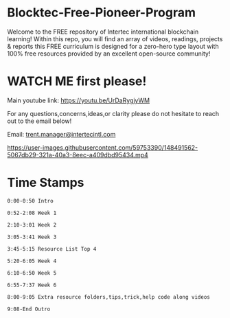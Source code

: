 # Blocktec-Free-Pioneer-Program

Welcome to the FREE repository of Intertec international blockchain learning! Within this repo, you will find an array of videos, readings, projects & reports
this FREE curriculum is designed for a zero-hero type layout with 100% free resources provided by an excellent open-source community!

  # WATCH ME first please!
  
  Main youtube link: https://youtu.be/UrDaRygjyWM
   
  For any questions,concerns,ideas,or clarity please do not hesitate to reach out to the email below!
  
  Email: trent.manager@intertecintl.com
  
  
  



https://user-images.githubusercontent.com/59753390/148491562-5067db29-321a-40a3-8eec-a409dbd95434.mp4



  
     
   # Time Stamps
    
    
    0:00-0:50 Intro

    0:52-2:08 Week 1

    2:10-3:01 Week 2

    3:05-3:41 Week 3

    3:45-5:15 Resource List Top 4

    5:20-6:05 Week 4

    6:10-6:50 Week 5

    6:55-7:37 Week 6

    8:00-9:05 Extra resource folders,tips,trick,help code along videos

    9:08-End Outro

  

     

    







